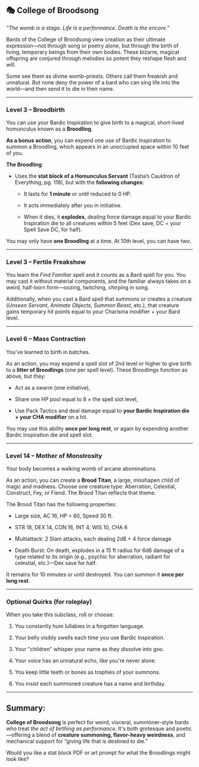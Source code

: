 ## 🎭 **College of Broodsong**

_“The womb is a stage. Life is a performance. Death is the encore.”_

Bards of the College of Broodsong view creation as their ultimate expression—not through song or poetry alone, but through the birth of living, temporary beings from their own bodies. These bizarre, magical offspring are conjured through melodies so potent they reshape flesh and will.

Some see them as divine womb-priests. Others call them freakish and unnatural. But none deny the power of a bard who can sing life into the world—and then send it to die in their name.

---

### **Level 3 – Broodbirth**

You can use your Bardic Inspiration to give birth to a magical, short-lived homunculus known as a **Broodling**.

**As a bonus action**, you can expend one use of Bardic Inspiration to summon a Broodling, which appears in an unoccupied space within 10 feet of you.

**The Broodling**:

- Uses the **stat block of a Homunculus Servant** (Tasha’s Cauldron of Everything, pg. 118), but with the **following changes**:
    
    - It lasts for **1 minute** or until reduced to 0 HP.
        
    - It acts immediately after you in initiative.
        
    - When it dies, it **explodes**, dealing force damage equal to your Bardic Inspiration die to all creatures within 5 feet (Dex save, DC = your Spell Save DC, for half).
        

You may only have **one Broodling** at a time. At 10th level, you can have two.

---

### **Level 3 – Fertile Freakshow**

You learn the _Find Familiar_ spell and it counts as a Bard spell for you. You may cast it without material components, and the familiar always takes on a weird, half-born form—oozing, twitching, chirping in song.

Additionally, when you cast a Bard spell that summons or creates a creature (_Unseen Servant_, _Animate Objects_, _Summon Beast_, etc.), that creature gains temporary hit points equal to your Charisma modifier + your Bard level.

---

### **Level 6 – Mass Contraction**

You've learned to birth in batches.

As an action, you may expend a spell slot of 2nd level or higher to give birth to a **litter of Broodlings** (one per spell level). These Broodlings function as above, but they:

- Act as a swarm (one initiative),
    
- Share one HP pool equal to 8 × the spell slot level,
    
- Use Pack Tactics and deal damage equal to **your Bardic Inspiration die + your CHA modifier** on a hit.
    

You may use this ability **once per long rest**, or again by expending another Bardic Inspiration die and spell slot.

---

### **Level 14 – Mother of Monstrosity**

Your body becomes a walking womb of arcane abominations.

As an action, you can create a **Brood Titan**, a large, misshapen child of magic and madness. Choose one creature type: Aberration, Celestial, Construct, Fey, or Fiend. The Brood Titan reflects that theme.

The Brood Titan has the following properties:

- Large size, AC 16, HP = 60, Speed 30 ft.
    
- STR 18, DEX 14, CON 16, INT 4, WIS 10, CHA 6
    
- Multiattack: 2 Slam attacks, each dealing 2d8 + 4 force damage
    
- Death Burst: On death, explodes in a 15 ft radius for 6d6 damage of a type related to its origin (e.g., psychic for aberration, radiant for celestial, etc.)—Dex save for half.
    

It remains for 10 minutes or until destroyed. You can summon it **once per long rest**.

---

### Optional Quirks (for roleplay)

When you take this subclass, roll or choose:

1. You constantly hum lullabies in a forgotten language.
    
2. Your belly visibly swells each time you use Bardic Inspiration.
    
3. Your "children" whisper your name as they dissolve into goo.
    
4. Your voice has an unnatural echo, like you're never alone.
    
5. You keep little teeth or bones as trophies of your summons.
    
6. You insist each summoned creature has a name and birthday.
    

---

## Summary:

**College of Broodsong** is perfect for weird, visceral, summoner-style bards who treat _the act of birthing as performance_. It's both grotesque and poetic—offering a blend of **creature summoning, flavor-heavy weirdness**, and mechanical support for “giving life that is destined to die.”

Would you like a stat block PDF or art prompt for what the Broodlings might look like?